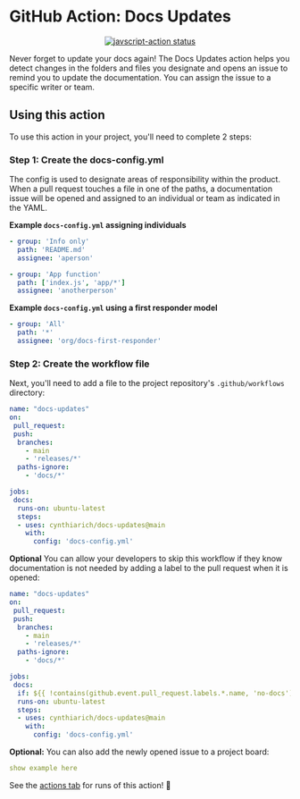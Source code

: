 # GitHub Action: Docs Updates 

<p align="center">
  <a href="https://github.com/cynthiarich/docs-updates/actions"><img alt="javscript-action status" src="https://github.com/cynthiarich/docs-updates/workflows/units-test/badge.svg"></a>
</p>
 
 Never forget to update your docs again! The Docs Updates action helps you detect changes in the folders and files you designate and opens an issue to remind you to update the documentation. You can assign the issue to a specific writer or team.

## Using this action

To use this action in your project, you'll need to complete 2 steps:

### Step 1: Create the docs-config.yml

The config is used to designate areas of responsibility within the product. When a pull request touches a file in one of the paths, a documentation issue will be opened and assigned to an individual or team as indicated in the YAML. 

**Example `docs-config.yml` assigning individuals**

```yaml
- group: 'Info only'
  path: 'README.md'
  assignee: 'aperson'

- group: 'App function'
  path: ['index.js', 'app/*']
  assignee: 'anotherperson'
```

**Example `docs-config.yml` using a first responder model**

```yaml
- group: 'All'
  path: '*'
  assignee: 'org/docs-first-responder'
```

### Step 2: Create the workflow file

Next, you'll need to add a file to the project repository's `.github/workflows` directory:

```yaml
name: "docs-updates"
on:
 pull_request:
 push:
  branches:
    - main
    - 'releases/*'
  paths-ignore:
    - 'docs/*'

jobs:
 docs:
  runs-on: ubuntu-latest
  steps:
  - uses: cynthiarich/docs-updates@main
    with:
      config: 'docs-config.yml'
```

**Optional** You can allow your developers to skip this workflow if they know documentation is not needed by adding a label to the pull request when it is opened:

```yaml
name: "docs-updates"
on:
 pull_request:
 push:
  branches:
    - main
    - 'releases/*'
  paths-ignore:
    - 'docs/*'

jobs:
 docs:
  if: ${{ !contains(github.event.pull_request.labels.*.name, 'no-docs') }}
  runs-on: ubuntu-latest
  steps:
  - uses: cynthiarich/docs-updates@main
    with:
      config: 'docs-config.yml'
```

**Optional:** You can also add the newly opened issue to a project board:

```yaml
show example here
```

See the [actions tab](https://github.com/cynthiarich/docs-updates/actions) for runs of this action! :rocket:
